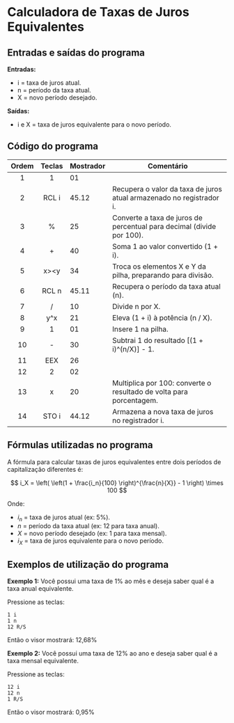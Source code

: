 # Calculadora de Taxas de Juros Equivalentes

## Entradas e saídas do programa

**Entradas:**
- i = taxa de juros atual.
- n = período da taxa atual.
- X = novo período desejado.

**Saídas:**
- i e X = taxa de juros equivalente para o novo período.

## Código do programa

| Ordem | Teclas | Mostrador | Comentário                                                            |
| :---: | :----: | --------- | --------------------------------------------------------------------- |
|   1   |   1    | 01        |                                                                       |
|   2   | RCL i  | 45.12     | Recupera o valor da taxa de juros atual armazenado no registrador i.  |
|   3   |   %    | 25        | Converte a taxa de juros de percentual para decimal (divide por 100). |
|   4   |   +    | 40        | Soma 1 ao valor convertido (1 + i).                                   |
|   5   |  x><y  | 34        | Troca os elementos X e Y da pilha, preparando para divisão.           |
|   6   | RCL n  | 45.11     | Recupera o período da taxa atual (n).                                 |
|   7   |   /    | 10        | Divide n por X.                                                       |
|   8   |  y^x   | 21        | Eleva (1 + i) à potência (n / X).                                     |
|   9   |   1    | 01        | Insere 1 na pilha.                                                    |
|  10   |   -    | 30        | Subtrai 1 do resultado  [(1 + i)^(n/X)] - 1.                          |
|  11   |  EEX   | 26        |                                                                       |
|  12   |   2    | 02        |                                                                       |
|  13   |   x    | 20        | Multiplica por 100: converte o resultado de volta para porcentagem.   |
|  14   | STO i  | 44.12     | Armazena a nova taxa de juros no registrador i.                       |

## Fórmulas utilizadas no programa

A fórmula para calcular taxas de juros equivalentes entre dois períodos de capitalização diferentes é:

$$
i_X = \left( \left(1 + \frac{i_n}{100} \right)^{\frac{n}{X}} - 1 \right) \times 100
$$

Onde:

* $i_n$ = taxa de juros atual (ex: 5%).
* $n$ = período da taxa atual (ex: 12 para taxa anual).
* $X$ = novo período desejado (ex: 1 para taxa mensal).
* $i_X$ =  taxa de juros equivalente para o novo período.

## Exemplos de utilização do programa

**Exemplo 1:** Você possui uma taxa de 1% ao mês e deseja saber qual é a taxa anual equivalente.

Pressione as teclas:
```
1 i
1 n
12 R/S
```

Então o visor mostrará: 12,68%

**Exemplo 2:** Você possui uma taxa de 12% ao ano e deseja saber qual é a taxa mensal equivalente.

Pressione as teclas:

```
12 i
12 n
1 R/S
```

Então o visor mostrará: 0,95%
